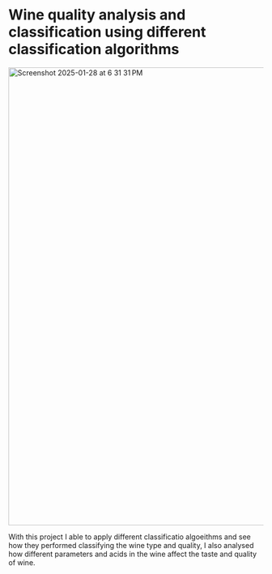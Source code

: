 # Wine quality analysis and classification using different classification algorithms

<img width="905" alt="Screenshot 2025-01-28 at 6 31 31 PM" src="https://github.com/user-attachments/assets/93aeaf67-6f85-4798-9743-b23dc14e8d77" />

With this project I able to apply different classificatio algoeithms and see how they performed classifying the wine type and quality, I also analysed how different parameters and acids in the wine affect the taste and quality of wine.

